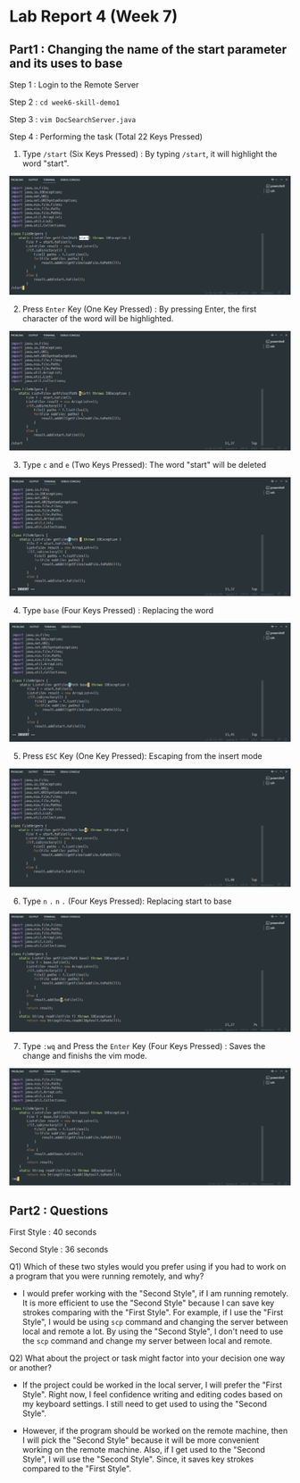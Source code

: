 # __Lab Report 4 (Week 7)__

## __Part1__ : Changing the name of the __start__ parameter and its uses to __base__

Step 1 : Login to the Remote Server

Step 2 : `cd week6-skill-demo1`

Step 3 : `vim DocSearchServer.java`

Step 4 : Performing the task (Total 22 Keys Pressed)

1) Type `/start` (Six Keys Pressed) : By typing `/start`, it will highlight the word "start".

![Image](step1.png)

2) Press `Enter` Key (One Key Pressed) : By pressing Enter, the first character of the word will be highlighted.

![Image](step2.png)

3) Type `c` and `e` (Two Keys Pressed): The word "start" will be deleted

![Image](step3.png)

4) Type `base` (Four Keys Pressed) : Replacing the word

![Image](step4.png)

5) Press `ESC` Key (One Key Pressed): Escaping from the insert mode

![Image](step5.png)

6) Type `n` `.` `n` `.` (Four Keys Pressed): Replacing start to base

![Image](step6.png)

7) Type `:wq` and Press the `Enter` Key (Four Keys Pressed) : Saves the change and finishs the vim mode.

![Image](step7.png)

## __Part2__ : Questions

First Style : 40 seconds

Second Style : 36 seconds

Q1) Which of these two styles would you prefer using if you had to work on a program that you were running remotely, and why?

- I would prefer working with the "Second Style", if I am running remotely. It is more efficient to use the "Second Style" because I can save key strokes comparing with the "First Style". For example, if I use the "First Style", I would be using `scp` command and changing the server between local and remote a lot. By using the "Second Style", I don't need to use the `scp` command and change my server between local and remote.

Q2) What about the project or task might factor into your decision one way or another?

- If the project could be worked in the local server, I will prefer the "First Style". Right now, I feel confidence writing and editing codes based on my keyboard settings. I still need to get used to using the "Second Style".

- However, if the program should be worked on the remote machine, then I will pick the "Second Style" because it will be more convenient working on the remote machine. Also, if I get used to the "Second Style", I will use the "Second Style". Since, it saves key strokes compared to the "First Style".